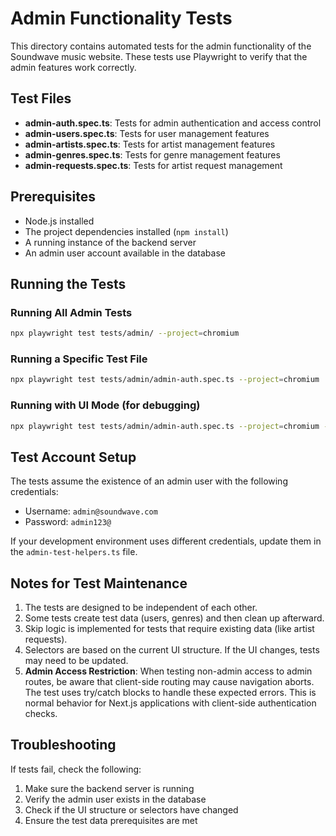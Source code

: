 # Admin Functionality Tests

This directory contains automated tests for the admin functionality of the Soundwave music website. These tests use Playwright to verify that the admin features work correctly.

## Test Files

- **admin-auth.spec.ts**: Tests for admin authentication and access control
- **admin-users.spec.ts**: Tests for user management features
- **admin-artists.spec.ts**: Tests for artist management features
- **admin-genres.spec.ts**: Tests for genre management features
- **admin-requests.spec.ts**: Tests for artist request management

## Prerequisites

- Node.js installed
- The project dependencies installed (`npm install`)
- A running instance of the backend server
- An admin user account available in the database

## Running the Tests

### Running All Admin Tests

```bash
npx playwright test tests/admin/ --project=chromium
```

### Running a Specific Test File

```bash
npx playwright test tests/admin/admin-auth.spec.ts --project=chromium
```

### Running with UI Mode (for debugging)

```bash
npx playwright test tests/admin/admin-auth.spec.ts --project=chromium --ui
```

## Test Account Setup

The tests assume the existence of an admin user with the following credentials:

- Username: `admin@soundwave.com`
- Password: `admin123@`

If your development environment uses different credentials, update them in the `admin-test-helpers.ts` file.

## Notes for Test Maintenance

1. The tests are designed to be independent of each other.
2. Some tests create test data (users, genres) and then clean up afterward.
3. Skip logic is implemented for tests that require existing data (like artist requests).
4. Selectors are based on the current UI structure. If the UI changes, tests may need to be updated.
5. **Admin Access Restriction**: When testing non-admin access to admin routes, be aware that client-side routing may cause navigation aborts. The test uses try/catch blocks to handle these expected errors. This is normal behavior for Next.js applications with client-side authentication checks.

## Troubleshooting

If tests fail, check the following:

1. Make sure the backend server is running
2. Verify the admin user exists in the database
3. Check if the UI structure or selectors have changed
4. Ensure the test data prerequisites are met
